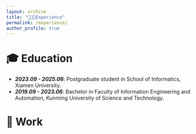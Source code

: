 ```yaml
---
layout: archive
title: "👨🏻‍💻Experience"
permalink: /experience/
author_profile: true
---
```


🎓 Education
===
<ul>
    <li>
        <strong><i>2023.09 - 2025.06</i></strong>: Postgraduate student in School of Informatics, Xiamen University.
    </li>
    <li>
        <strong><i>2019.09 - 2023.06</i></strong>: Bachelor in Faculty of Information Engineering and Automation, Kunming University of Science and Technology.
    </li>
</ul>

 


💼 Work
===
